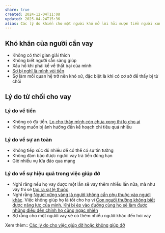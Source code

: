 ```yaml
---
share: true
created: 2024-12-04T11:08
updated: 2025-04-24T15:36
alias: Các lý do khiến cho một người khó mở lời hỏi mượn tiền người xung quanh
---
```

## Khó khăn của người cần vay
- Không có thời gian giải thích
- Không biết người sẵn sàng giúp
- Xấu hổ khi phải kể về thất bại của mình
- [Sợ bị nghĩ là mình vòi tiền](../../../%F0%9F%93%9CT%C3%A0i%20nguy%C3%AAn/Ni%E1%BB%81m%20tin,%20di%E1%BB%85n%20ng%C3%B4n/%C4%90%C3%A1nh%20gi%C3%A1/Kh%C3%B4ng%20mu%E1%BB%91n%20cho%20ng%C6%B0%E1%BB%9Di%20kh%C3%A1c%20bi%E1%BA%BFt%20t%C3%ACnh%20h%C3%ACnh%20n%E1%BB%A3%20v%C3%AC%20s%E1%BB%A3%20b%E1%BB%8B%20ngh%C4%A9%20l%C3%A0%20m%C3%ACnh%20v%C3%B2i%20ti%E1%BB%81n.md)
- Sợ làm mối quan hệ trở nên khó xử, đặc biệt là khi có cơ sở để thấy bị từ chối

## Lý do từ chối cho vay
### Lý do về tiền
- Không có đủ tiền. [Lo cho thân mình còn chưa xong thì lo cho ai](../../../%F0%9F%93%9CT%C3%A0i%20nguy%C3%AAn/Ni%E1%BB%81m%20tin,%20di%E1%BB%85n%20ng%C3%B4n/C%C3%A1%20nh%C3%A2n/Lo%20cho%20th%C3%A2n%20m%C3%ACnh%20c%C3%B2n%20ch%C6%B0a%20xong%20th%C3%AC%20lo%20cho%20ai.md)
- Không muốn bị ảnh hưởng đến kế hoạch chi tiêu quá nhiều

### Lý do về sự an toàn
- Không tiếp xúc đủ nhiều để có thể có sự tin tưởng
- Không đảm bảo được người vay trả tiền đúng hạn
- Giờ nhiều vụ lừa đảo qua mạng

### Lý do về sự hiệu quả trong việc giúp đỡ
- Nghĩ rằng nếu họ vay được một lần sẽ vay thêm nhiều lần nữa, mà như vậy thì sẽ [tạo ra sự lệ thuộc](../../../%F0%9F%93%9CT%C3%A0i%20nguy%C3%AAn/Ni%E1%BB%81m%20tin,%20di%E1%BB%85n%20ng%C3%B4n/Gi%C3%BAp%20%C4%91%E1%BB%A1/Gi%C3%BAp%20%C4%91%E1%BB%A1%20s%E1%BA%BD%20t%E1%BA%A1o%20ra%20s%E1%BB%B1%20l%E1%BB%87%20thu%E1%BB%99c.md)
- Nghĩ rằng [Người vững vàng là người không cần phụ thuộc vào người khác](../../../%F0%9F%93%9CT%C3%A0i%20nguy%C3%AAn/Ni%E1%BB%81m%20tin,%20di%E1%BB%85n%20ng%C3%B4n/Gi%C3%BAp%20%C4%91%E1%BB%A1/Ng%C6%B0%E1%BB%9Di%20v%E1%BB%AFng%20v%C3%A0ng%20l%C3%A0%20ng%C6%B0%E1%BB%9Di%20kh%C3%B4ng%20c%E1%BA%A7n%20ph%E1%BB%A5%20thu%E1%BB%99c%20v%C3%A0o%20ng%C6%B0%E1%BB%9Di%20kh%C3%A1c.md). Việc không giúp họ là tốt cho họ vì [Con người thường không biết được năng lực của mình. Khi bị ép vào đường cùng họ sẽ làm được những điều đến chính họ cũng ngạc nhiên](../../../%F0%9F%93%9CT%C3%A0i%20nguy%C3%AAn/Ni%E1%BB%81m%20tin,%20di%E1%BB%85n%20ng%C3%B4n/Th%C3%A1ch%20th%E1%BB%A9c,%20%C4%91am%20m%C3%AA,%20ph%C3%A1t%20tri%E1%BB%83n%20b%E1%BA%A3n%20th%C3%A2n/Con%20ng%C6%B0%E1%BB%9Di%20th%C6%B0%E1%BB%9Dng%20kh%C3%B4ng%20bi%E1%BA%BFt%20%C4%91%C6%B0%E1%BB%A3c%20n%C4%83ng%20l%E1%BB%B1c%20c%E1%BB%A7a%20m%C3%ACnh.%20Khi%20b%E1%BB%8B%20%C3%A9p%20v%C3%A0o%20%C4%91%C6%B0%E1%BB%9Dng%20c%C3%B9ng%20h%E1%BB%8D%20s%E1%BA%BD%20l%C3%A0m%20%C4%91%C6%B0%E1%BB%A3c%20nh%E1%BB%AFng%20%C4%91i%E1%BB%81u%20%C4%91%E1%BA%BFn%20ch%C3%ADnh%20h%E1%BB%8D%20c%C5%A9ng%20ng%E1%BA%A1c%20nhi%C3%AAn.md)
- Sợ rằng cho một người vay sẽ có thêm nhiều người khác đến hỏi vay

Xem thêm:: [Các lý do cho việc giúp đỡ hoặc không giúp đỡ](./Ni%E1%BB%81m%20tin/C%C3%A1c%20l%C3%BD%20do%20cho%20vi%E1%BB%87c%20gi%C3%BAp%20%C4%91%E1%BB%A1%20ho%E1%BA%B7c%20kh%C3%B4ng%20gi%C3%BAp%20%C4%91%E1%BB%A1.md)